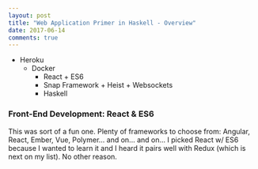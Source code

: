 ```yaml
---
layout: post
title: "Web Application Primer in Haskell - Overview"
date: 2017-06-14
comments: true
---
```


- Heroku  
  - Docker  
    - React + ES6  
    - Snap Framework + Heist + Websockets  
    - Haskell

### Front-End Development: React & ES6

This was sort of a fun one. Plenty of frameworks to choose from: Angular, React, Ember, Vue, Polymer... and on... and on... I picked React w/ ES6 because I wanted to learn it and I heard it pairs well with Redux (which is next on my list). No other reason.